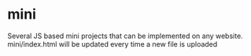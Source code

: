 # mini
Several JS based mini projects that can be implemented on any website.
mini/index.html will be updated every time a new file is uploaded
